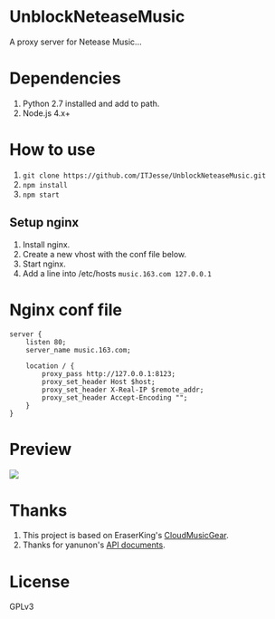 # UnblockNeteaseMusic

A proxy server for Netease Music...

# Dependencies

1. Python 2.7 installed and add to path.
2. Node.js 4.x+

# How to use

1. `git clone https://github.com/ITJesse/UnblockNeteaseMusic.git`
2. `npm install`
3. `npm start`

## Setup nginx

1. Install nginx.
2. Create a new vhost with the conf file below.
3. Start nginx.
4. Add a line into /etc/hosts `music.163.com 127.0.0.1`

# Nginx conf file

```
server {
    listen 80;
    server_name music.163.com;

    location / {
        proxy_pass http://127.0.0.1:8123;
        proxy_set_header Host $host;
        proxy_set_header X-Real-IP $remote_addr;
        proxy_set_header Accept-Encoding "";
    }
}
```

# Preview

![](https://dn-itjesse.qbox.me/github%2Fphoto_2016-03-31_01-11-14.jpg)

# Thanks

1. This project is based on EraserKing's [CloudMusicGear](https://github.com/EraserKing/CloudMusicGear).
2. Thanks for yanunon's [API documents](https://github.com/yanunon/NeteaseCloudMusic/wiki/%E7%BD%91%E6%98%93%E4%BA%91%E9%9F%B3%E4%B9%90API%E5%88%86%E6%9E%90).

# License

GPLv3

